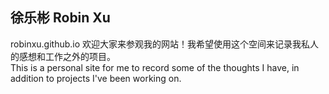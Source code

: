 ## 徐乐彬 Robin Xu
robinxu.github.io
欢迎大家来参观我的网站！我希望使用这个空间来记录我私人的感想和工作之外的项目。  
This is a personal site for me to record some of the thoughts I have, in addition to projects I've been working on.
